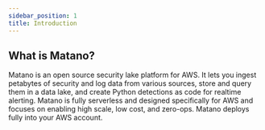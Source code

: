 ```yaml
---
sidebar_position: 1
title: Introduction
---
```


<head>
    <script type="application/ld+json">
    {`{
        "@context": "https://schema.org",
        "@type": "WebSite",
        "url": "https://www.matano.dev/docs",
        "potentialAction": {
        "@type": "SearchAction",
        "target": {
            "@type": "EntryPoint",
            "urlTemplate": "https://matano.dev/search?q={search_term_string}"
        },
        "query-input": "required name=search_term_string"
        }
    }`}
    </script>
</head>

## What is Matano?

Matano is an open source security lake platform for AWS. It lets you ingest petabytes of security and log data from various sources, store and query them in a data lake, and create Python detections as code for realtime alerting. Matano is fully serverless and designed specifically for AWS and focuses on enabling high scale, low cost, and zero-ops. Matano deploys fully into your AWS account.
